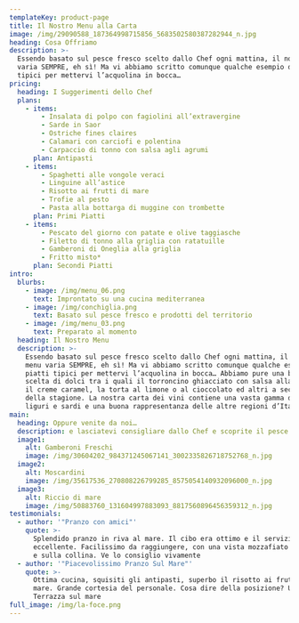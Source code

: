 ```yaml
---
templateKey: product-page
title: Il Nostro Menu alla Carta
image: /img/29090588_187364998715856_5683502580387282944_n.jpg
heading: Cosa Offriamo
description: >-
  Essendo basato sul pesce fresco scelto dallo Chef ogni mattina, il nostro menu
  varia SEMPRE, eh sì! Ma vi abbiamo scritto comunque qualche esempio di piatti
  tipici per mettervi l’acquolina in bocca…
pricing:
  heading: I Suggerimenti dello Chef
  plans:
    - items:
        - Insalata di polpo con fagiolini all’extravergine
        - Sarde in Saor
        - Ostriche fines claires
        - Calamari con carciofi e polentina
        - Carpaccio di tonno con salsa agli agrumi
      plan: Antipasti
    - items:
        - Spaghetti alle vongole veraci
        - Linguine all’astice
        - Risotto ai frutti di mare
        - Trofie al pesto
        - Pasta alla bottarga di muggine con trombette
      plan: Primi Piatti
    - items:
        - Pescato del giorno con patate e olive taggiasche
        - Filetto di tonno alla griglia con ratatuille
        - Gamberoni di Oneglia alla griglia
        - Fritto misto*
      plan: Secondi Piatti
intro:
  blurbs:
    - image: /img/menu_06.png
      text: Improntato su una cucina mediterranea
    - image: /img/conchiglia.png
      text: Basato sul pesce fresco e prodotti del territorio
    - image: /img/menu_03.png
      text: Preparato al momento
  heading: Il Nostro Menu
  description: >-
    Essendo basato sul pesce fresco scelto dallo Chef ogni mattina, il nostro
    menu varia SEMPRE, eh sì! Ma vi abbiamo scritto comunque qualche esempio di
    piatti tipici per mettervi l’acquolina in bocca… Abbiamo pure una buona
    scelta di dolci tra i quali il torroncino ghiacciato con salsa alla menta,
    il creme caramel, la torta al limone o al cioccolato ed altri a seconda
    della stagione. La nostra carta dei vini contiene una vasta gamma di vini
    liguri e sardi e una buona rappresentanza delle altre regioni d’Italia.
main:
  heading: Oppure venite da noi…
  description: e lasciatevi consigliare dallo Chef e scoprite il pesce fresco del giorno!
  image1:
    alt: Gamberoni Freschi
    image: /img/30604202_984371245067141_3002335826718752768_n.jpg
  image2:
    alt: Moscardini
    image: /img/35617536_270808226799285_8575054140932096000_n.jpg
  image3:
    alt: Riccio di mare
    image: /img/50883760_131604997883093_8817560896456359312_n.jpg
testimonials:
  - author: '"Pranzo con amici"'
    quote: >-
      Splendido pranzo in riva al mare. Il cibo era ottimo e il servizio
      eccellente. Facilissimo da raggiungere, con una vista mozzafiato sul mare
      e sulla collina. Ve lo consiglio vivamente
  - author: '"Piacevolissimo Pranzo Sul Mare"'
    quote: >-
      Ottima cucina, squisiti gli antipasti, superbo il risotto ai frutti di
      mare. Grande cortesia del personale. Cosa dire della posizione? Una
      Terrazza sul mare
full_image: /img/la-foce.png
---
```

